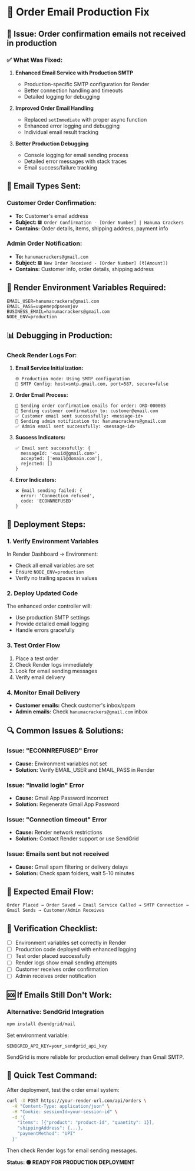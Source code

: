 # 🚀 Order Email Production Fix

## 🎯 **Issue:** Order confirmation emails not received in production

### ✅ **What Was Fixed:**

1. **Enhanced Email Service with Production SMTP**
   - Production-specific SMTP configuration for Render
   - Better connection handling and timeouts
   - Detailed logging for debugging

2. **Improved Order Email Handling**
   - Replaced `setImmediate` with proper async function
   - Enhanced error logging and debugging
   - Individual email result tracking

3. **Better Production Debugging**
   - Console logging for email sending process
   - Detailed error messages with stack traces
   - Email success/failure tracking

## 📧 **Email Types Sent:**

### **Customer Order Confirmation:**
- **To:** Customer's email address
- **Subject:** `🎆 Order Confirmation - [Order Number] | Hanuma Crackers`
- **Contains:** Order details, items, shipping address, payment info

### **Admin Order Notification:**
- **To:** `hanumacrackers@gmail.com`
- **Subject:** `🎆 New Order Received - [Order Number] (₹[Amount])`
- **Contains:** Customer info, order details, shipping address

## 🔧 **Render Environment Variables Required:**

```
EMAIL_USER=hanumacrackers@gmail.com
EMAIL_PASS=uupemepdpsexmjov
BUSINESS_EMAIL=hanumacrackers@gmail.com
NODE_ENV=production
```

## 📊 **Debugging in Production:**

### **Check Render Logs For:**

1. **Email Service Initialization:**
   ```
   🌐 Production mode: Using SMTP configuration
   📧 SMTP Config: host=smtp.gmail.com, port=587, secure=false
   ```

2. **Order Email Process:**
   ```
   📧 Sending order confirmation emails for order: ORD-000005
   📧 Sending customer confirmation to: customer@email.com
   ✅ Customer email sent successfully: <message-id>
   📧 Sending admin notification to: hanumacrackers@gmail.com
   ✅ Admin email sent successfully: <message-id>
   ```

3. **Success Indicators:**
   ```
   ✅ Email sent successfully: {
     messageId: '<uuid@gmail.com>',
     accepted: ['email@domain.com'],
     rejected: []
   }
   ```

4. **Error Indicators:**
   ```
   ❌ Email sending failed: {
     error: 'Connection refused',
     code: 'ECONNREFUSED'
   }
   ```

## 🚀 **Deployment Steps:**

### 1. **Verify Environment Variables**
In Render Dashboard → Environment:
- Check all email variables are set
- Ensure `NODE_ENV=production`
- Verify no trailing spaces in values

### 2. **Deploy Updated Code**
The enhanced order controller will:
- Use production SMTP settings
- Provide detailed email logging
- Handle errors gracefully

### 3. **Test Order Flow**
1. Place a test order
2. Check Render logs immediately
3. Look for email sending messages
4. Verify email delivery

### 4. **Monitor Email Delivery**
- **Customer emails:** Check customer's inbox/spam
- **Admin emails:** Check `hanumacrackers@gmail.com` inbox

## 🔍 **Common Issues & Solutions:**

### **Issue: "ECONNREFUSED" Error**
- **Cause:** Environment variables not set
- **Solution:** Verify EMAIL_USER and EMAIL_PASS in Render

### **Issue: "Invalid login" Error**
- **Cause:** Gmail App Password incorrect
- **Solution:** Regenerate Gmail App Password

### **Issue: "Connection timeout" Error**
- **Cause:** Render network restrictions
- **Solution:** Contact Render support or use SendGrid

### **Issue: Emails sent but not received**
- **Cause:** Gmail spam filtering or delivery delays
- **Solution:** Check spam folders, wait 5-10 minutes

## 📧 **Expected Email Flow:**

```
Order Placed → Order Saved → Email Service Called → SMTP Connection → Gmail Sends → Customer/Admin Receives
```

## 🎯 **Verification Checklist:**

- [ ] Environment variables set correctly in Render
- [ ] Production code deployed with enhanced logging
- [ ] Test order placed successfully
- [ ] Render logs show email sending attempts
- [ ] Customer receives order confirmation
- [ ] Admin receives order notification

## 🆘 **If Emails Still Don't Work:**

### **Alternative: SendGrid Integration**
```bash
npm install @sendgrid/mail
```

Set environment variable:
```
SENDGRID_API_KEY=your_sendgrid_api_key
```

SendGrid is more reliable for production email delivery than Gmail SMTP.

## 📱 **Quick Test Command:**

After deployment, test the order email system:

```bash
curl -X POST https://your-render-url.com/api/orders \
  -H "Content-Type: application/json" \
  -H "Cookie: sessionId=your-session-id" \
  -d '{
    "items": [{"product": "product-id", "quantity": 1}],
    "shippingAddress": {...},
    "paymentMethod": "UPI"
  }'
```

Then check Render logs for email sending messages.

**Status: 🟢 READY FOR PRODUCTION DEPLOYMENT**